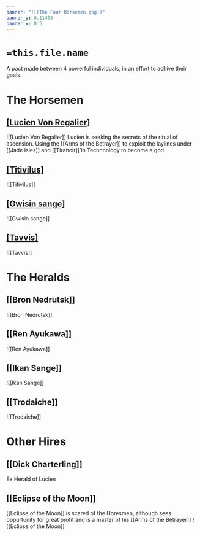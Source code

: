 ```yaml
---
banner: "![[The Four Horsemen.png]]"
banner_y: 0.11406
banner_x: 0.5
---
```

# `=this.file.name`
A pact made between 4 powerful individuals, in an effort to achive their goals.

# The Horsemen
## [[Lucien Von Regalier]](Death)
![[Lucien Von Regalier]]
Lucien is seeking the secrets of the ritual of ascension. Using the [[Arms of the Betrayer]] to exploit the laylines under [[Jade Isles]] and [[Tiranoir]]'in Technnology to become a god.
## [[Titivilus]](Conquest)
![[Titivilus]]

## [[Gwisin sange]](War)
![[Gwisin sange]]

## [[Tavvis]](Sorrow)
![[Tavvis]]

# The Heralds
## [[Bron Nedrutsk]]
![[Bron Nedrutsk]]

## [[Ren Ayukawa]]
![[Ren Ayukawa]]

## [[Ikan Sange]]
![[Ikan Sange]]
## [[Trodaiche]]
![[Trodaiche]]
# Other Hires
## [[Dick Charterling]]
Ex Herald of Lucien
## [[Eclipse of the Moon]]
[[Eclipse of the Moon]] is scared of the Horesmen, although sees oppurtunity for great profit and is a master of his [[Arms of the Betrayer]]
![[Eclipse of the Moon]]